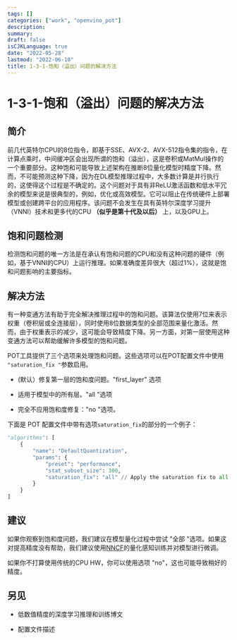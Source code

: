 ```yaml
---
tags: []
categories: ["work", "openvino_pot"]
description:
summary:
draft: false
isCJKLanguage: true
date: "2022-05-28"
lastmod: "2022-06-10"
title: 1-3-1-饱和（溢出）问题的解决方法
---
```


# 1-3-1-饱和（溢出）问题的解决方法

## 简介

前几代英特尔CPU的8位指令，即基于SSE、AVX-2、AVX-512指令集的指令，在计算点乘时，中间缓冲区会出现所谓的饱和（溢出），这是卷积或MatMul操作的一个重要部分。这种饱和可能导致上述架构在推断8位量化模型时精度下降。然而，不可能预测这种下降，因为在DL模型推理过程中，大多数计算是并行执行的，这使得这个过程是不确定的。这个问题对于具有非ReLU激活函数和低水平冗余的模型来说是很典型的，例如，优化或高效模型。它可以阻止在传统硬件上部署模型或创建跨平台的应用程序。该问题不会发生在具有英特尔深度学习提升（VNNI）技术和更多代的CPU **（似乎是第十代及以后）** 上，以及GPU上。

## 饱和问题检测

检测饱和问题的唯一方法是在承认有饱和问题的CPU和没有这种问题的硬件（例如，基于VNNI的CPU）上运行推理。如果准确度差异很大（超过1%），这就是饱和问题影响的主要指标。

## 解决方法

有一种变通方法有助于完全解决推理过程中的饱和问题。该算法仅使用7位来表示权重（卷积层或全连接层），同时使用8位数据类型的全部范围来量化激活。然而，由于权重表示的减少，这可能会导致精度下降。另一方面，对第一层使用这种变通方法可以帮助缓解许多模型的饱和问题。

POT工具提供了三个选项来处理饱和问题。这些选项可以在POT配置文件中使用 `"saturation_fix "`参数启用。

- (默认）修复第一层的饱和度问题。"first_layer" 选项

- 适用于模型中的所有层。"all "选项

- 完全不应用饱和度修复："no "选项。

下面是 POT 配置文件中带有选项`saturation_fix`的部分的一个例子：

```python
"algorithms": [
    {
        "name": "DefaultQuantization",
        "params": {
            "preset": "performance",
            "stat_subset_size": 300,
            "saturation_fix": "all" // Apply the saturation fix to all the layers
        }
    }
]
```

## 建议

如果你观察到饱和度问题，我们建议在模型量化过程中尝试 "全部 "选项。如果这对提高精度没有帮助，我们建议使用[NNCF](https://docs.openvino.ai/latest/docs_nncf_introduction.html#doxid-docs-nncf-introduction)的量化感知训练并对模型进行微调。

如果你不打算使用传统的CPU HW，你可以使用选项 "no"，这也可能导致稍好的精度。

## 另见

- 低数值精度的深度学习推理和训练博文

- 配置文件描述
